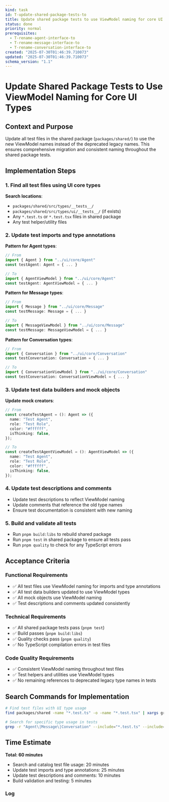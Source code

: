 ```yaml
---
kind: task
id: T-update-shared-package-tests-to
title: Update shared package tests to use ViewModel naming for core UI types
status: done
priority: normal
prerequisites:
  - T-rename-agent-interface-to
  - T-rename-message-interface-to
  - T-rename-conversation-interface-to
created: "2025-07-30T01:46:39.710073"
updated: "2025-07-30T01:46:39.710073"
schema_version: "1.1"
---
```


# Update Shared Package Tests to Use ViewModel Naming for Core UI Types

## Context and Purpose

Update all test files in the shared package (`packages/shared/`) to use the new ViewModel names instead of the deprecated legacy names. This ensures comprehensive migration and consistent naming throughout the shared package tests.

## Implementation Steps

### 1. Find all test files using UI core types

**Search locations**:

- `packages/shared/src/types/__tests__/`
- `packages/shared/src/types/ui/__tests__/` (if exists)
- Any `*.test.ts` or `*.test.tsx` files in shared package
- Any test helper/utility files

### 2. Update test imports and type annotations

**Pattern for Agent types**:

```typescript
// From
import { Agent } from "../ui/core/Agent"
const testAgent: Agent = { ... }

// To
import { AgentViewModel } from "../ui/core/Agent"
const testAgent: AgentViewModel = { ... }
```

**Pattern for Message types**:

```typescript
// From
import { Message } from "../ui/core/Message"
const testMessage: Message = { ... }

// To
import { MessageViewModel } from "../ui/core/Message"
const testMessage: MessageViewModel = { ... }
```

**Pattern for Conversation types**:

```typescript
// From
import { Conversation } from "../ui/core/Conversation"
const testConversation: Conversation = { ... }

// To
import { ConversationViewModel } from "../ui/core/Conversation"
const testConversation: ConversationViewModel = { ... }
```

### 3. Update test data builders and mock objects

**Update mock creators**:

```typescript
// From
const createTestAgent = (): Agent => ({
  name: "Test Agent",
  role: "Test Role",
  color: "#ffffff",
  isThinking: false,
});

// To
const createTestAgentViewModel = (): AgentViewModel => ({
  name: "Test Agent",
  role: "Test Role",
  color: "#ffffff",
  isThinking: false,
});
```

### 4. Update test descriptions and comments

- Update test descriptions to reflect ViewModel naming
- Update comments that reference the old type names
- Ensure test documentation is consistent with new naming

### 5. Build and validate all tests

- Run `pnpm build:libs` to rebuild shared package
- Run `pnpm test` in shared package to ensure all tests pass
- Run `pnpm quality` to check for any TypeScript errors

## Acceptance Criteria

### Functional Requirements

- ✅ All test files use ViewModel naming for imports and type annotations
- ✅ All test data builders updated to use ViewModel types
- ✅ All mock objects use ViewModel naming
- ✅ Test descriptions and comments updated consistently

### Technical Requirements

- ✅ All shared package tests pass (`pnpm test`)
- ✅ Build passes (`pnpm build:libs`)
- ✅ Quality checks pass (`pnpm quality`)
- ✅ No TypeScript compilation errors in test files

### Code Quality Requirements

- ✅ Consistent ViewModel naming throughout test files
- ✅ Test helpers and utilities use ViewModel types
- ✅ No remaining references to deprecated legacy type names in tests

## Search Commands for Implementation

```bash
# Find test files with UI type usage
find packages/shared -name "*.test.ts" -o -name "*.test.tsx" | xargs grep -l "Agent\|Message\|Conversation"

# Search for specific type usage in tests
grep -r "Agent\|Message\|Conversation" --include="*.test.ts" --include="*.test.tsx" packages/shared/
```

## Time Estimate

**Total: 60 minutes**

- Search and catalog test file usage: 20 minutes
- Update test imports and type annotations: 25 minutes
- Update test descriptions and comments: 10 minutes
- Build validation and testing: 5 minutes

### Log
